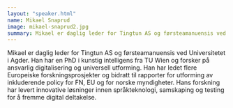 ```yaml
---
layout: "speaker.html"
name: Mikael Snaprud
image: mikael-snaprud2.jpg
summary: Mikael er daglig leder for Tingtun AS og førsteamanuensis ved Universitetet i Agder.
---
```

Mikael er daglig leder for Tingtun AS og førsteamanuensis ved Universitetet i
Agder. Han har en PhD i kunstig intelligens fra TU Wien og forsker på
ansvarlig digitalisering og universell utforming. Han har ledet flere
Europeiske forskningsprosjekter og bidratt til rapporter for utforming
av inkluderende policy for FN, EU og for norske myndigheter. Hans
forskning har levert innovative løsninger innen språkteknologi,
samskaping og testing for å fremme digital deltakelse.
